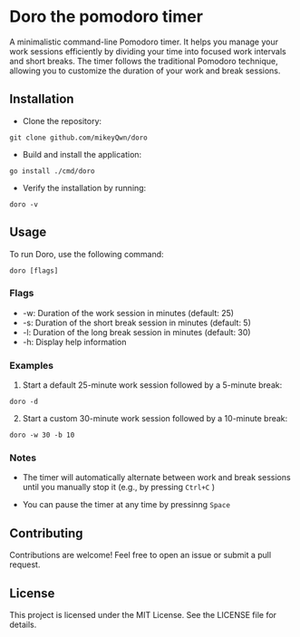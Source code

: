 # Doro the pomodoro timer

A minimalistic command-line Pomodoro timer. It helps you
manage your work sessions efficiently by dividing your time into focused work
intervals and short breaks. The timer follows the traditional Pomodoro
technique, allowing you to customize the duration of your work and break
sessions.

## Installation

-   Clone the repository:

`git clone github.com/mikeyQwn/doro`

-   Build and install the application:

`go install ./cmd/doro`

-   Verify the installation by running:

`doro -v`

## Usage

To run Doro, use the following command:

`doro [flags]`

### Flags

-   -w: Duration of the work session in minutes (default: 25)
-   -s: Duration of the short break session in minutes (default: 5)
-   -l: Duration of the long break session in minutes (default: 30)
-   -h: Display help information

### Examples

1. Start a default 25-minute work session followed by a 5-minute break:

`doro -d`

2. Start a custom 30-minute work session followed by a 10-minute break:

`doro -w 30 -b 10`

### Notes

-   The timer will automatically alternate between work and break sessions until
    you manually stop it (e.g., by pressing `Ctrl+C` )

-   You can pause the timer at any time by pressinng `Space`

## Contributing

Contributions are welcome! Feel free to open an issue or submit a pull request.

## License

This project is licensed under the MIT License. See the LICENSE file
for details.
